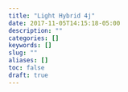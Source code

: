 ```yaml
---
title: "Light Hybrid 4j"
date: 2017-11-05T14:15:18-05:00
description: ""
categories: []
keywords: []
slug: ""
aliases: []
toc: false
draft: true
---
```

